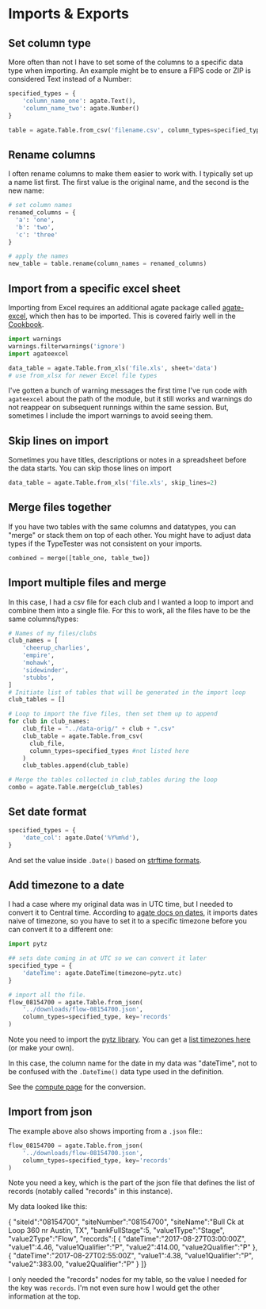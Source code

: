 Imports & Exports
=================

## Set column type

More often than not I have to set some of the columns to a specific data type when importing. An example might be to ensure a FIPS code or ZIP is considered Text instead of a Number:

``` python
specified_types = {
    'column_name_one': agate.Text(),
    'column_name_two': agate.Number()
}

table = agate.Table.from_csv('filename.csv', column_types=specified_types)
```

## Rename columns

I often rename columns to make them easier to work with. I typically set up a name list first. The first value is the original name, and the second is the new name:

``` python
# set column names
renamed_columns = {
  'a': 'one',
  'b': 'two',
  'c': 'three'
}

# apply the names
new_table = table.rename(column_names = renamed_columns)
```

## Import from a specific excel sheet

Importing from Excel requires an additional agate package called [agate-excel](http://agate-excel.readthedocs.io/en/0.2.2/), which then has to be imported. This is covered fairly well in the [Cookbook](http://agate.readthedocs.io/en/1.6.0/cookbook/create.html#from-an-excel-spreadsheet).

```python
import warnings
warnings.filterwarnings('ignore')
import agateexcel

data_table = agate.Table.from_xls('file.xls', sheet='data')
# use from_xlsx for newer Excel file types
```

I've gotten a bunch of warning messages the first time I've run code with `agateexcel` about the path of the module, but it still works and warnings do not reappear on subsequent runnings within the same session. But, sometimes I include the import warnings to avoid seeing them.

## Skip lines on import

Sometimes you have titles, descriptions or notes in a spreadsheet before the data starts. You can skip those lines on import

```python
data_table = agate.Table.from_xls('file.xls', skip_lines=2)
```

## Merge files together

If you have two tables with the same columns and datatypes, you can "merge" or stack them on top of each other. You might have to adjust data types if the TypeTester was not consistent on your imports.

``` python
combined = merge([table_one, table_two])
```

## Import multiple files and merge

In this case, I had a csv file for each club and I wanted a loop to import and combine them into a single file. For this to work, all the files have to be the same columns/types:

``` python
# Names of my files/clubs
club_names = [
    'cheerup_charlies',
    'empire',
    'mohawk',
    'sidewinder',
    'stubbs',
]
# Initiate list of tables that will be generated in the import loop
club_tables = []

# Loop to import the five files, then set them up to append
for club in club_names:
    club_file = "../data-orig/" + club + ".csv"
    club_table = agate.Table.from_csv(
      club_file,
      column_types=specified_types #not listed here
    )
    club_tables.append(club_table)

# Merge the tables collected in club_tables during the loop
combo = agate.Table.merge(club_tables)
```

## Set date format

```python
specified_types = {
    'date_col': agate.Date('%Y%m%d'),
}
```
And set the value inside `.Date()` based on [strftime formats](http://strftime.org/).

## Add timezone to a date

I had a case where my original data was in UTC time, but I needed to convert it to Central time. According to [agate docs on dates](http://agate.readthedocs.io/en/1.6.0/cookbook/datetime.html), it imports dates naive of timezone, so you have to set it to a specific timezone before you can convert it to a different one:

``` python
import pytz

## sets date coming in at UTC so we can convert it later
specified_type = {
    'dateTime': agate.DateTime(timezone=pytz.utc)
}

# import all the file.
flow_08154700 = agate.Table.from_json(
    '../downloads/flow-08154700.json',
    column_types=specified_type, key='records'
)
```

Note you need to import the [pytz library](http://pytz.sourceforge.net/index.html?highlight=list%20timezones#). You can get a [list timezones here](https://stackoverflow.com/questions/13866926/python-pytz-list-of-timezones) (or make your own).

In this case, the column name for the date in my data was "dateTime", not to be confused with the `.DateTime()` data type used in the definition.

See the [compute page](compute.md#converting-timezones) for the conversion.

## Import from json

The example above also shows importing from a `.json` file::

``` python
flow_08154700 = agate.Table.from_json(
    '../downloads/flow-08154700.json',
    column_types=specified_type, key='records'
)
```

Note you need a key, which is the part of the json file that defines the list of records (notably called "records" in this instance). 

My data looked like this:

  {
      "siteId":"08154700",
      "siteNumber":"08154700",
      "siteName":"Bull Ck at Loop 360 nr Austin, TX",
      "bankFullStage":5,
      "value1Type":"Stage",
      "value2Type":"Flow",
      "records":[
          {
              "dateTime":"2017-08-27T03:00:00Z",
              "value1":4.46,
              "value1Qualifier":"P",
              "value2":414.00,
              "value2Qualifier":"P"
          },
          {
              "dateTime":"2017-08-27T02:55:00Z",
              "value1":4.38,
              "value1Qualifier":"P",
              "value2":383.00,
              "value2Qualifier":"P"
      }
  ]}

I only needed the "records" nodes for my table, so the value I needed for the key was `records`. I'm not even sure how I would get the other information at the top.

